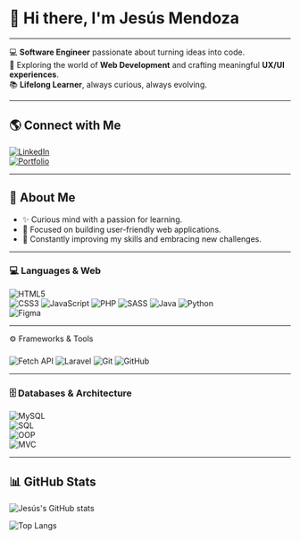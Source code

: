 # 👋 Hi there, I'm Jesús Mendoza 

<!--
**jmendozadev/jmendozadev** is a ✨ _special_ ✨ repository because its `README.md` (this file) appears on your GitHub profile.

Here are some ideas to get you started:

- 🔭 I’m currently working on ...
- 🌱 I’m currently learning ...
- 👯 I’m looking to collaborate on ...
- 🤔 I’m looking for help with ...
- 💬 Ask me about ...
- 📫 How to reach me: ...
- 😄 Pronouns: ...
- ⚡ Fun fact: ...
-->
---

💻 **Software Engineer** passionate about turning ideas into code.  
🚀 Exploring the world of **Web Development** and crafting meaningful **UX/UI experiences**.  
📚 **Lifelong Learner**, always curious, always evolving.

---

## 🌎 Connect with Me  
[![LinkedIn](https://img.shields.io/badge/LinkedIn-blue?logo=linkedin&logoColor=white)](https://www.linkedin.com/in/jmendoza-dev/)  
[![Portfolio](https://img.shields.io/badge/Portfolio-000?logo=vercel&logoColor=white)](https://jmendozadev.netlify.app/)  

---

## 🌟 About Me  
- ✨ Curious mind with a passion for learning.  
- 🎯 Focused on building user-friendly web applications.  
- 🌱 Constantly improving my skills and embracing new challenges.  

---

### 💻 Languages & Web 
![HTML5](https://img.shields.io/badge/HTML5-E34F26?logo=html5&logoColor=fff)  
![CSS3](https://img.shields.io/badge/CSS3-1572B6?logo=css3&logoColor=fff)
![JavaScript](https://img.shields.io/badge/JavaScript-F7DF1E?logo=javascript&logoColor=000) 
![PHP](https://img.shields.io/badge/PHP-777BB4?logo=php&logoColor=fff) 
![SASS](https://img.shields.io/badge/Sass-CC6699?logo=sass&logoColor=fff) 
![Java](https://img.shields.io/badge/Java-007396?logo=java&logoColor=fff) 
![Python](https://img.shields.io/badge/Python-3776AB?logo=python&logoColor=fff)   
![Figma](https://img.shields.io/badge/Figma-F24E1E?logo=figma&logoColor=fff)  

--- 

⚙️ Frameworks & Tools 

###  
![Fetch API](https://img.shields.io/badge/Fetch-FF6F00?logo=javascript&logoColor=fff)
![Laravel](https://img.shields.io/badge/Laravel-FF2D20?logo=laravel&logoColor=fff)
![Git](https://img.shields.io/badge/Git-F05032?logo=git&logoColor=fff)
![GitHub](https://img.shields.io/badge/GitHub-181717?logo=github&logoColor=fff)

---

### 🗄️ Databases & Architecture  
![MySQL](https://img.shields.io/badge/MySQL-4479A1?logo=mysql&logoColor=fff)  
![SQL](https://img.shields.io/badge/SQL-336791?logo=postgresql&logoColor=fff)  
![OOP](https://img.shields.io/badge/OOP-009688?logo=java&logoColor=fff)  
![MVC](https://img.shields.io/badge/MVC-FF5722?logo=laravel&logoColor=fff)  

---

## 📊 GitHub Stats  
![Jesús's GitHub stats](https://github-readme-stats.vercel.app/api?username=jmendozadev&show_icons=true&theme=radical)  

![Top Langs](https://github-readme-stats.vercel.app/api/top-langs/?username=jmendozadev&layout=compact&theme=radical)

